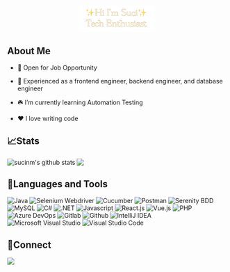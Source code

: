 <p align="center"><img width="35%" alt="Hello, I'm Suci. Tech Enthusiast" src="./assets/header-suci.PNG" /></p>


## About Me
- :star2: Open for Job Opportunity 

- 💼 Experienced as a frontend engineer, backend engineer, and database engineer

- :shamrock: I’m currently learning Automation Testing

- ❤️ I love writing code

## 📈Stats
<p align="left">
  <img align="center" src="https://github-readme-stats.vercel.app/api?username=sucinm&show_icons=true&include_all_commits=true&theme=gruvbox_light&hide_border=true" alt="sucinm's github stats" />
  <img align="center" src="https://github-readme-stats.vercel.app/api/top-langs/?username=sucinm&layout=compact&theme=gruvbox_light&hide_border=true" />
</p>

## 🔨Languages and Tools

![Java](https://img.shields.io/badge/-java-181717?style=for-the-badge&logo=java&color=6b4f31)
![Selenium Webdriver](https://img.shields.io/badge/-selenium-181717?style=for-the-badge&logo=selenium&color=6b4f31&logoColor=white)
![Cucumber](https://img.shields.io/badge/-cucumber-181717?style=for-the-badge&logo=cucumber&color=6b4f31&logoColor=white)
![Postman](https://img.shields.io/badge/-postman-181717?style=for-the-badge&logo=postman&color=6b4f31&logoColor=white)
![Serenity BDD](https://img.shields.io/badge/-serenitybdd-181717?style=for-the-badge&logo=serenitybdd&color=6b4f31&logoColor=white)
![MySQL](https://img.shields.io/badge/-mysql-181717?style=for-the-badge&logo=mysql&color=6b4f31&logoColor=white)
![C#](https://img.shields.io/badge/-c%23-181717?style=for-the-badge&logo=csharp&color=6b4f31)
![.NET](https://img.shields.io/badge/-.net-181717?style=for-the-badge&logo=.net&color=6b4f31)
![Javascript](https://img.shields.io/badge/-javascript-181717?style=for-the-badge&logo=javascript&color=6b4f31&logoColor=white)
![React.js](https://img.shields.io/badge/-react-181717?style=for-the-badge&logo=react&color=6b4f31&logoColor=white)
![Vue.js](https://img.shields.io/badge/-vue.js-181717?style=for-the-badge&logo=vue.js&color=6b4f31&logoColor=white)
![PHP](https://img.shields.io/badge/-php-181717?style=for-the-badge&logo=php&color=6b4f31&logoColor=white)
![Azure DevOps](https://img.shields.io/badge/-azuredevops-181717?style=for-the-badge&logo=azuredevops&color=6b4f31)
![Gitlab](https://img.shields.io/badge/-gitlab-181717?style=for-the-badge&logo=gitlab&color=6b4f31&logoColor=white)
![Github](https://img.shields.io/badge/-GitHub-181717?style=for-the-badge&logo=github&color=6b4f31)
![IntelliJ IDEA](https://img.shields.io/badge/-IntelliJIDEA-181717?style=for-the-badge&logo=intellij-idea&color=6b4f31)
![Microsoft Visual Studio](https://img.shields.io/badge/-microsoft%20visual%20studio-181717?style=for-the-badge&logo=visual-studio&color=6b4f31)
![Visual Studio Code](https://img.shields.io/badge/-visual%20studio%20code-181717?style=for-the-badge&logo=visual-studio-code&color=6b4f31)

## 🔗Connect
<p>
    <a href="https://www.linkedin.com/in/sucinm" target="blank"><img src="https://img.shields.io/badge/-linkedin-181717?style=for-the-badge&logo=linkedin&color=6b4f31" /></a>
</p>

<!--
**sucinm/sucinm** is a ✨ _special_ ✨ repository because its `README.md` (this file) appears on your GitHub profile.

Here are some ideas to get you started:

- 🔭 I’m currently working on ...
- 🌱 I’m currently learning ...
- 👯 I’m looking to collaborate on ...
- 🤔 I’m looking for help with ...
- 💬 Ask me about ...
- 📫 How to reach me: ...
- 😄 Pronouns: ...
- ⚡ Fun fact: ...
-->
